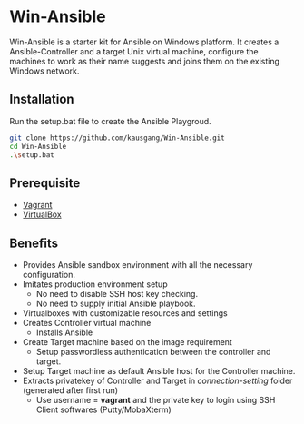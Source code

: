 # Win-Ansible

Win-Ansible is a starter kit for Ansible on Windows platform. It creates a Ansible-Controller and a target Unix virtual machine, configure the machines to work as their name suggests and joins them on the existing Windows network.

## Installation

Run the setup.bat file to create the Ansible Playgroud.

```bash
git clone https://github.com/kausgang/Win-Ansible.git
cd Win-Ansible
.\setup.bat
```


## Prerequisite
- [Vagrant](https://www.vagrantup.com/)
- [VirtualBox](https://www.virtualbox.org/)

## Benefits
- Provides Ansible sandbox environment with all the necessary configuration.
- Imitates production environment setup
  - No need to disable SSH host key checking.
  - No need to supply initial Ansible playbook. 
- Virtualboxes with customizable resources and settings
- Creates Controller virtual machine
  - Installs Ansible
- Create Target machine based on the image requirement
  - Setup passwordless authentication between the controller and target.
- Setup Target machine as default Ansible host for the Controller machine.
- Extracts privatekey of Controller and Target in *connection-setting* folder (generated after first run)
  - Use username = **vagrant** and the private key to login using SSH Client softwares (Putty/MobaXterm) 